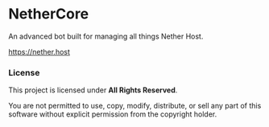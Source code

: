 # NetherCore

An advanced bot built for managing all things Nether Host.

https://nether.host

### License

This project is licensed under **All Rights Reserved**.

You are not permitted to use, copy, modify, distribute, or sell any part of this software without explicit permission from the copyright holder.
